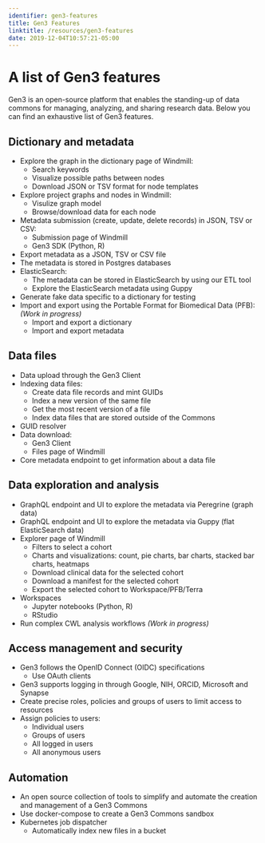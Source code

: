 ```yaml
---
identifier: gen3-features
title: Gen3 Features
linktitle: /resources/gen3-features
date: 2019-12-04T10:57:21-05:00
---
```



# A list of Gen3 features

Gen3 is an open-source platform that enables the standing-up of data commons for managing, analyzing, and sharing research data. Below you can find an exhaustive list of Gen3 features.

## Dictionary and metadata

* Explore the graph in the dictionary page of Windmill:
    * Search keywords
    * Visualize possible paths between nodes
    * Download JSON or TSV format for node templates 
* Explore project graphs and nodes in Windmill:
    * Visulize graph model
    * Browse/download data for each node
* Metadata submission (create, update, delete records) in JSON, TSV or CSV:
    * Submission page of Windmill
    * Gen3 SDK (Python, R)
* Export metadata as a JSON, TSV or CSV file
* The metadata is stored in Postgres databases
* ElasticSearch:
    * The metadata can be stored in ElasticSearch by using our ETL tool
    * Explore the ElasticSearch metadata using Guppy
* Generate fake data specific to a dictionary for testing
* Import and export using the Portable Format for Biomedical Data (PFB): *(Work in progress)*
    * Import and export a dictionary
    * Import and export metadata

## Data files

* Data upload through the Gen3 Client
* Indexing data files:
    * Create data file records and mint GUIDs
    * Index a new version of the same file
    * Get the most recent version of a file
    * Index data files that are stored outside of the Commons
* GUID resolver
* Data download:
    * Gen3 Client
    * Files page of Windmill
* Core metadata endpoint to get information about a data file

## Data exploration and analysis

* GraphQL endpoint and UI to explore the metadata via Peregrine (graph data)
* GraphQL endpoint and UI to explore the metadata via Guppy (flat ElasticSearch data)
* Explorer page of Windmill
    * Filters to select a cohort
    * Charts and visualizations: count, pie charts, bar charts, stacked bar charts, heatmaps
    * Download clinical data for the selected cohort
    * Download a manifest for the selected cohort
    * Export the selected cohort to Workspace/PFB/Terra
* Workspaces
    * Jupyter notebooks (Python, R)
    * RStudio
* Run complex CWL analysis workflows *(Work in progress)*

## Access management and security

* Gen3 follows the OpenID Connect (OIDC) specifications
    * Use OAuth clients
* Gen3 supports logging in through Google, NIH, ORCID, Microsoft and Synapse
* Create precise roles, policies and groups of users to limit access to resources
* Assign policies to users:
    * Individual users
    * Groups of users
    * All logged in users
    * All anonymous users

## Automation

* An open source collection of tools to simplify and automate the creation and management of a Gen3 Commons
* Use docker-compose to create a Gen3 Commons sandbox
* Kubernetes job dispatcher
    * Automatically index new files in a bucket
